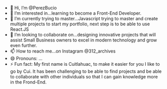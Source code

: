 - 👋 Hi, I’m @PerezBucio
- 👀 I’m interested in...learning to become a Front-End Developer.
- 🌱 I’m currently trying to master...Javascript trying to master and create multiple projects to start my portfolio, next step is to be able to use React.JS
- 💞️ I’m looking to collaborate on...designing innovative projects that will assist Small Business owners to excel in modern technology and grow even further.
- 📫 How to reach me...on Instagram @312_archives
- 😄 Pronouns: ...
- ⚡ Fun fact: My first name is Cuitlahuac, to make it easier for you I like to go by Cui. It has been challenging to be able to find projects and be able to collaborate with other individuals so that I can gain knowledge more in the Frond-End.

<!---
PerezBucio/PerezBucio is a ✨ special ✨ repository because its `README.md` (this file) appears on your GitHub profile.
You can click the Preview link to take a look at your changes.
--->
